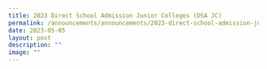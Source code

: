 ```yaml
---
title: 2023 Direct School Admission Junior Colleges (DSA JC)
permalink: /announcements/announcements/2023-direct-school-admission-junior-colleges/
date: 2023-05-05
layout: post
description: ""
image: ""
---
```


